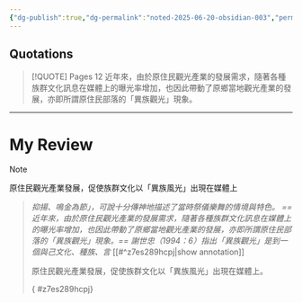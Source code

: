 ```yaml
---
{"dg-publish":true,"dg-permalink":"noted-2025-06-20-obsidian-003","permalink":"/noted-2025-06-20-obsidian-003/","title":"原住民觀光產業發展，促使族群文化以「異族風光」出現在媒體上","tags":["豐年節","Reading_Notes"],"noteIcon":"3","created":"2025-05-12T17:51:27.000+08:00","updated":"2025-06-20T10:50:44.720+08:00"}
---
```









## Quotations



> [!QUOTE] Pages  12
> 近年來，由於原住民觀光產業的發展需求，隨著各種族群文化訊息在媒體上的曝光率增加，也因此帶動了原鄉當地觀光產業的發展，亦即所謂原住民部落的「異族觀光」現象。


---

# My Review



> [!NOTE] 
> 原住民觀光產業發展，促使族群文化以「異族風光」出現在媒體上




>
>*抑揚、鳴金為節」，可說十分傳神地描述了當時祭儀樂舞的情境與特色。 ==近年來，由於原住民觀光產業的發展需求，隨著各種族群文化訊息在媒體上的曝光率增加，也因此帶動了原鄉當地觀光產業的發展，亦即所謂原住民部落的「異族觀光」現象。== 謝世忠（1994：6）指出「異族觀光」是到一個與己文化、種族、言*
>[[#^z7es289hcpj|show annotation]]
>
>原住民觀光產業發展，促使族群文化以「異族風光」出現在媒體上。
>
>{ #z7es289hcpj}


